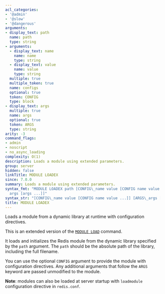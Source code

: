 ```yaml
---
acl_categories:
- '@admin'
- '@slow'
- '@dangerous'
arguments:
- display_text: path
  name: path
  type: string
- arguments:
  - display_text: name
    name: name
    type: string
  - display_text: value
    name: value
    type: string
  multiple: true
  multiple_token: true
  name: configs
  optional: true
  token: CONFIG
  type: block
- display_text: args
  multiple: true
  name: args
  optional: true
  token: ARGS
  type: string
arity: -3
command_flags:
- admin
- noscript
- no_async_loading
complexity: O(1)
description: Loads a module using extended parameters.
group: server
hidden: false
linkTitle: MODULE LOADEX
since: 7.0.0
summary: Loads a module using extended parameters.
syntax_fmt: "MODULE LOADEX path [CONFIG\_name value [CONFIG name value ...]]\n  [ARGS\_\
  args [args ...]]"
syntax_str: "[CONFIG\_name value [CONFIG name value ...]] [ARGS\_args [args ...]]"
title: MODULE LOADEX
---
```

Loads a module from a dynamic library at runtime with configuration directives.

This is an extended version of the [`MODULE LOAD`](/commands/module-load) command.

It loads and initializes the Redis module from the dynamic library specified by the `path` argument. The `path` should be the absolute path of the library, including the full filename.

You can use the optional `CONFIG` argument to provide the module with configuration directives.
Any additional arguments that follow the `ARGS` keyword are passed unmodified to the module.

**Note**: modules can also be loaded at server startup with `loadmodule`
configuration directive in `redis.conf`.
